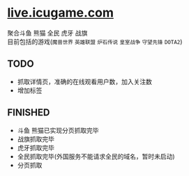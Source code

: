 # [live.icugame.com](http://live.icugame.com "icugame游戏直播聚合")
聚合斗鱼 熊猫 全民 虎牙 战旗  
目前包括的游戏(`魔兽世界` `英雄联盟` `炉石传说` `皇室战争` `守望先锋` `DOTA2`)
## TODO
* 抓取详情页，准确的在线观看用户数，加入关注数
* 增加标签

## FINISHED
* 斗鱼 熊猫已实现分页抓取完毕
* 战旗抓取完毕
* 虎牙抓取完毕
* 全民抓取完毕(外国服务不能请求全民的域名，暂时未启动)
* 分页抓取
